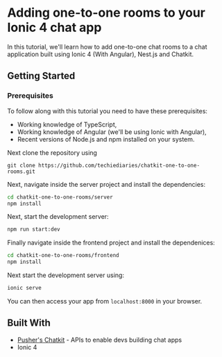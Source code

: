 # Adding one-to-one rooms to your Ionic 4 chat app

In this tutorial, we'll learn how to add one-to-one chat rooms to a chat application built using Ionic 4 (With Angular), Nest.js and Chatkit. 

## Getting Started


### Prerequisites

To follow along with this tutorial you need to have these prerequisites:

- Working knowledge of TypeScript,
- Working knowledge of Angular (we'll be using Ionic with Angular),
- Recent versions of Node.js and npm installed on your system.



Next clone the repository using

```
git clone https://github.com/techiediaries/chatkit-one-to-one-rooms.git
```

Next, navigate inside the server project and install the dependencies:

```bash
cd chatkit-one-to-one-rooms/server
npm install
```

Next, start the development server:

```bash
npm run start:dev
```

Finally navigate inside the frontend project and install the dependenices:

```bash
cd chatkit-one-to-one-rooms/frontend
npm install
```

Next start the development server using:

```bash
ionic serve
```

You can then access your app from `localhost:8000` in your browser.

## Built With

* [Pusher's Chatkit](https://docs.pusher.com/chatkit) - APIs to enable devs building chat apps
* Ionic 4

